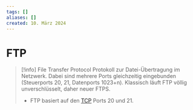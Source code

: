 ```yaml
---
tags: []
aliases: []
created: 10. März 2024
---
```


# FTP

> [!info] File Transfer Protocol
> Protokoll zur Datei-Übertragung im Netzwerk. Dabei sind mehrere Ports gleichzeitig eingebunden (Steuerports 20, 21, Datenports 1023+n). Klassisch läuft FTP völlig unverschlüsselt, daher neuer FTPS.
> - FTP basiert auf den [TCP](../Protokolle/TCP.md) Ports 20 und 21.